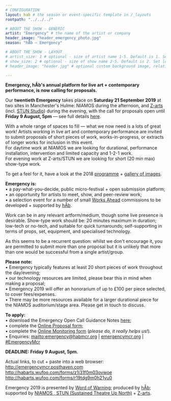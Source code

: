 ```yaml
---
# CONFIGURATION
layout: hab # the season or event-specific template in /_layouts
rootpath: "../../../"

# ABOUT THE SHOW - GENERIC
artist: "Emergency" # the name of the artist or company
header_image: "header_emergency_photo.jpg"   
season: "hÅb — Emergency"

# ABOUT THE SHOW - LAYOUT
# artist_size: 1 # optional - size of artist name 1-5. Default is 1. Set longer names to lower values
# show_size: 2 # optional - size of show name 2-5. Default is 2. Set longer names to lower values
# header_image: "header.jpg" # optional custom background image, relative to current page

---
```

**Emergency, hÅb's annual platform for live art + contemporary performance, is now calling for proposals.**            
           
Our **twentieth Emergency** takes place on **Saturday 21 September 2019** at two sites in Manchester's Hulme: NIAMOS during the afternoon, and <a href="http://www.z-arts.org/about-us/getting-here" target="_blank">Z-arts</a> (incl. <a href="http://stunlive.com" target="_blank">STUN Studio</a>) during the evening, with the call for proposals open until **Friday 9 August, 5pm** — see full details <a href="http://emergencymcr.posthaven.com" target="_blank">here</a>.             
         
With a whole range of spaces to fill — what we now need is a lots of great work! Artists working in live art and contemporary performance are invited to submit proposals of short pieces of work, works-in-progress, or extracts of longer works for inclusion in this event.       
For daytime work at NIAMOS we are looking for durational, performance installation, intervention and limited capacity and 1-2-1 work.           
For evening work at Z-arts/STUN we are looking for short (20 min max) show-type work.       
               
To get a feel for it, have a look at the 2018 [programme](/archive/2018-emergency) + [gallery of images](/galleries/2018-emergency).           
         
**Emergency is:**    
• a pay-what-you-decide, public micro-festival + open submission platform;        
• an opportunity for artists to meet, show, and peer-review work;      
• a selection event for a number of small [Works Ahead](/hab/worksahead) commissions to be developed + supported by [hÅb](/hab).      
          
Work can be in any relevant artform/medium, though some live presence is desirable. Show-type work should be: 20 minutes maximum in duration; low-tech or no-tech, and suitable for quick turnarounds; self-supporting in terms of props, set, equipment, and specialised technology.         
            
As this seems to be a recurrent question: whilst we don't encourage it, you are permitted to submit more than one proposal but it is unlikely that more than one would be successful from a single artist/group.           
            
**Please note:**          
• Emergency typically features at least 20 short pieces of work throughout the day/evening;        
• our technology resources are limited, please bear this in mind when making a proposal;         
• Emergency 2019 will offer an honorarium of up to £100 per piece selected, to cover fees/expenses.        
• There may be more resources available for a larger durational piece for the NIAMOS auditorium/stage area. Please get in touch to discuss.        
       
**To apply:**       
• download the Emergency Open Call Guidance Notes <a href="http://emergencymcr.posthaven.com" target="_blank">here</a>;         
• complete the <a href="http://habarts.wufoo.com/forms/z1i31f0m03ovwoe" target="_blank">Online Proposal form</a>;            
• complete the <a href="http://habarts.wufoo.com/forms/r19tdg9m0h21yu0" target="_blank">Online Monitoring form</a> (*please do, it really helps us!*).         
• Enquiries: <mailto:emergency@habmcr.org> | <a href="http://emergencymcr.org" target="_blank">emergencymcr.org</a> | <a href="http://twitter.com/hashtag/EmergencyMcr" target="_blank">#EmergencyMcr</a>            
          
**DEADLINE: Friday 9 August, 5pm.**      
          
Actual links, to cut + paste into a web browser:         
http://emergencymcr.posthaven.com          
http://habarts.wufoo.com/forms/z1i31f0m03ovwoe            
http://habarts.wufoo.com/forms/r19tdg9m0h21yu0         
             
Emergency 2019 is presented by [Word of Warning](/); produced by [hÅb](/hab); supported by <a href="https://www.niamos.space" target="_blank">NIAMOS , <a href="http://stunlive.com" target="_blank">STUN (Sustained Theatre Up North)</a> + <a href="http://www.z-arts.org" target="_blank">Z-arts</a>.         

